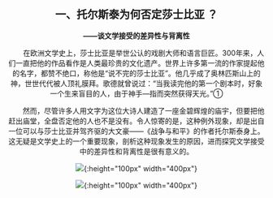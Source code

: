 ## <center>一、托尔斯泰为何否定莎士比亚  ？

**<center>——谈文学接受的差异性与背离性**

&emsp;&emsp;在欧洲文学史上，莎士比亚是举世公认的戏剧大师和语言巨匠。300年来，人们一直把他的作品看作是人类最珍贵的文化遗产。世界上许多第一流的作家提起他的名字，都赞不绝口，称他是“说不完的莎士比亚”。他几乎成了奥林匹斯山上的神，世世代代被人顶礼膜拜。歌德就曾说过：“当我读完他的第一个剧本时，好象一个生来盲目的人，由于神手—指而突然获得天光。”①

&emsp;&emsp;然而，尽管许多人用文字为这位大诗人建造了一座金碧辉煌的庙宇，但要把他赶出庙堂，全盘否定他的人也不是没有。令人惊寄的是，这种例外现象，却是出自一位可以与莎士比亚并驾齐驱的大文豪——《战争与和平》的作者托尔斯泰身上。这无疑是文学史上的一个重要现象，剖析这种现象发生的原因，进而探究文学接受中的差异性和背离性是很有意义的。

![](https://upload.wikimedia.org/wikipedia/commons/a/a2/Shakespeare.jpg){:height="100px" width="400px"}

![](https://upload.wikimedia.org/wikipedia/commons/b/bb/Ilya_Efimovich_Repin_%281844-1930%29_-_Portrait_of_Leo_Tolstoy_%281887%29.jpg){:height="100px" width="400px"}


